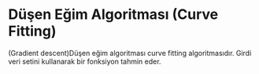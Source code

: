 # Düşen Eğim Algoritması (Curve Fitting)
(Gradient descent)Düşen eğim algoritması curve fitting algoritmasıdır. Girdi veri setini kullanarak bir fonksiyon tahmin eder.

